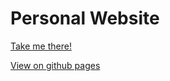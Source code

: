 # Personal Website

[Take me there!](https://syed-asif.vercel.app)

[View on github pages](https://syed-asif-mn.github.io)
